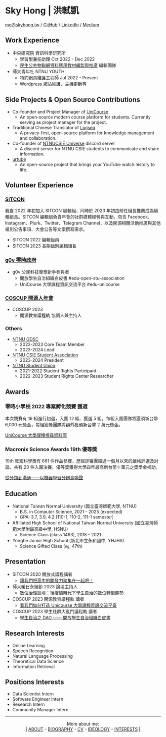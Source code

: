 # Sky Hong | 洪軾凱

me@skyhong.tw / [GitHub](https://github.com/skyhong2002) / [LinkedIn](https://www.linkedin.com/in/skyhong2002/) / [Medium](https://medium.com/@skyhong2002)

<!--![me](/photos/me.jpeg)-->

## Work Experience

- 中央研究院 資訊科學研究所
  - 學習型兼任助理 Oct 2022 - Dec 2022
  - [民生公共物聯網資料應用教材編製與推廣](https://cclljj.notion.site/cclljj/37b6edcdcf9446969894486e1ffec550) 編輯團隊
- 師大青年社 NTNU YOUTH 
  - 特約網頁維護工程師 Jul 2022 - Present
  - Wordpress 網站維護、主機更新等

## Side Projects & Open Source Contributions

- Co-founder and Project Manager of [UniCourse](https://github.com/UniCourse-TW)
  - An open-source modern course platform for students. Currently serving as project manager for the project.
- Traditional Chinese Translator of [Logseq](https://github.com/logseq/logseq)
  - A privacy-first, open-source platform for knowledge management and collaboration.
- Co-founder of [NTNUCSIE Universe](https://github.com/NTNU-CSIE) discord server
  - A discord server for NTNU CSIE students to communicate and share information.
- [urtube](https://github.com/skyhong2002/urtube)
  - An open-source project that brings your YouTube watch history to life.

## Volunteer Experience

### [SITCON](https://sitcon.org) 

我自 2022 年初加入 SITCON 編輯組，同時於 2023 年初由前任組長推薦成為編輯組長。SITCON 編輯組負責年會的社群媒體經營與互動，包含 Facebook、Instagram、Plurk、Twitter、Telegram Channel，以及開源相關活動推廣與其他組別公告事項、大會公告等文案撰寫需求。

- SITCON 2022 編輯組員
- SITCON 2023 長期組別編輯組長

### [g0v 零時政府](https://g0v.tw)

- g0v 公民科技專案新手參與者
  - 開放學生自治組織白皮書 #edu-open-stu-association 
  - UniCourse 大學課程資訊交流平台 #edu-unicourse

### [COSCUP 開源人年會](https://coscup.org)

- COSCUP 2023
  - 開源教育議程軌 協調人兼主持人

### Others

- [NTNU GDSC](https://gdsc.community.dev/national-taiwan-normal-university/) 
  - 2022-2023 Core Team Member
  - 2023-2024 Lead
- [NTNU CSIE Student Association](https://www.facebook.com/ntnucsieclub)
  - 2023-2024 President
- [NTNU Student Union](https://www.facebook.com/ntnustu/) 
  - 2021-2022 Student Rights Participant
  - 2022-2023 Student Rights Center Researcher

<!--

## Skills

- Language: 
  - C
  - C++
  - Python
  - PHP
  - SQL
  - JS, TS  
- Tools
  - Project Management
  - Git
  - Docker  
- Cloud Computing Services: 
  - GCP
  - AWS
  - Oracle Cloud

-->

## Awards

### 零時小學校 2022 專案孵化競賽 獲選

<!-- 零時小學校（Sch001）是聚焦在教育的 g0v 專案，將代表數位原生世代的 0 與 1 放入代表教育的「學校（School）」，從零重新思考學校的意涵，同時也代表教育與數位社群的連結與協作。本次專案孵化競賽計畫包含 g0v 公民科技專案資深參與者的一對一輔導、提案優化工作坊、資源媒合、入選獎金，專業評審也將從初選到決選 Demo Day 給予回饋。 -->

本次競賽有 19 組進行初選，入圍 12 組、獲選 5 組。每組入圍團隊將獲頒新台幣 6,000 元獎金，每組獲獎團隊將額外獲頒新台幣 2 萬元獎金。

[UniCourse 大學課程搜尋資料庫](https://sch001.g0v.tw/dash/prj/PHfxJKR2hpg7f9rt58i9g6WZ_ZRo08)

###  Macronix Science Awards 19th 優等獎

<!-- 旺宏科學獎是旺宏教育基金會為啟發全國高中職學生對自然科學與應用科學的興趣的獎項。鼓勵高中生探索科學的精神與創造發明的潛力，培養學生靈活思考、多元學習的精神。 -->

19th 旺宏科學獎有 661 件作品參賽，歷經評審團超過一個月以來的嚴格評選及討論，共有 20 件入圍決賽。優等獎獲得大學四年最高新台幣十萬元之獎學金補助。

[從分類到溝通——以機器學習分辨鳥鳴聲](https://www.mxeduc.org.tw/scienceaward/history/projectDoc/19th/doc/SA19-226_final.pdf)

## Education

- National Taiwan Normal University (國立臺灣師範大學, NTNU)
  - B.S. in Computer Science, 2021 - 2025 (expected)
  - GPA: 3.7, 3.9, 4.2 (110-1, 110-2, 111-1 semester)
- Affiliated High School of National Taiwan Normal University (國立臺灣師範大學附屬高級中學, HSNU)
  - Science Class (class 1483), 2018 - 2021
- Yonghe Junior High School (新北市立永和國中, YHJHS)
  - Science Gifted Class (`Ag`, 47th)

## Presentation

- SITCON 2020 開放式議程講者
  - [讓我們把高中的開發力聚集在一起吧！](https://sitcon.org/2020/agenda/37d660db-fe73-4167-b47d-79ae292ae6c3)  
- 師大暖日永續節 2023 論壇主持人
  - [數位治理論壇：後疫情時代下學生自治的數位轉型趨勢](https://www.facebook.com/ntnusustainabilityfestival/posts/pfbid02rEmWzCRvCc1hPGqULPrZRxMmUaFH2duU6BzHhHTCZ2kFoYpqss82MbAw23vGfpPrl)
- COSCUP 2023 開源教育議程軌 講者
  - [看我們如何打造 Unicourse 大學課程資訊交流平臺](https://youtu.be/yUj0amVaYD8)
- COSCUP 2023 學生社群大亂鬥議程軌 講者
  - [學生自治之 DAO —— 開放學生自治組織白皮書](https://docs.google.com/presentation/d/1XWszBhPDrmSmx4Bp9lPUgzW6dABGxJIQuOusrzfJ6sI/edit?usp=sharing)

## Research Interests

- Online Learning
- Speech Recognition
- Natural Language Processing
- Theoretical Data Science
- Information Retrieval

## Positions Interests

- Data Scientist Intern
- Software Engineer Intern
- Research Intern
- Community Manager Intern

---

<div align="center">

More about me:  
| [ABOUT](https://github.com/skyhong2002/skyhong2002/blob/master/README.md) - [BIOGRAPHY](https://github.com/skyhong2002/skyhong2002/blob/master/BIOGRAPHY.md) - [CV](https://github.com/skyhong2002/skyhong2002/blob/master/CV.md) - [IDEOLOGY](https://github.com/skyhong2002/skyhong2002/blob/master/IDEOLOGY.md) - [INTERESTS](https://github.com/skyhong2002/skyhong2002/blob/master/INTERESTS.md) |

</div>